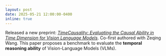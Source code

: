 ```yaml
---
layout: post
date: 2025-05-21 12:00:00-0400
inline: true
---
```


Released a new preprint: [*TimeCausality: Evaluating the Causal Ability in Time Dimension for Vision Language Models*](https://arxiv.org/abs/2505.15435). Co-first authored with Zeqing Wang. This paper proposes a benchmark to evaluate the **temporal reasoning ability** of Vision-Language Models (VLMs).
